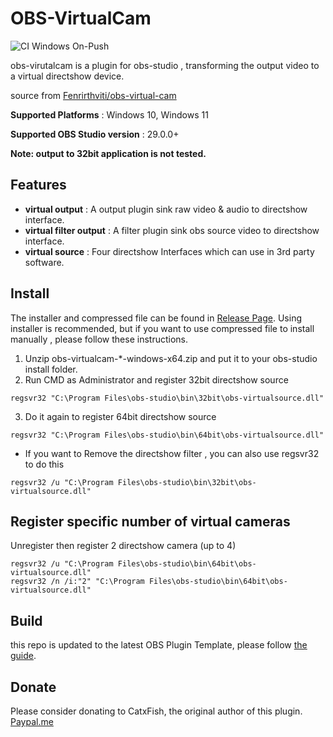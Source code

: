 # OBS-VirtualCam 

![CI Windows On-Push](https://github.com/miaulightouch/obs-virtual-cam/actions/workflows/main.yml/badge.svg)

obs-virutalcam is a plugin for obs-studio , transforming the output video to a virtual directshow device.

source from [Fenrirthviti/obs-virtual-cam](https://github.com/Fenrirthviti/obs-virtual-cam)

**Supported Platforms** : Windows 10, Windows 11

**Supported OBS Studio version** : 29.0.0+

**Note: output to 32bit application is not tested.**

## Features

* **virtual output** : A output plugin sink raw video & audio to directshow interface.
* **virtual filter output** : A filter plugin sink obs source video to directshow interface.
* **virtual source** : Four directshow Interfaces which can use in 3rd party software.

## Install

The installer and compressed file can be found in [Release Page](https://github.com/miaulightouch/obs-virtual-cam/releases). Using installer is recommended, but if you want to use compressed file to install manually , please follow these instructions.

1. Unzip obs-virtualcam-*-windows-x64.zip and put it to your obs-studio install folder.
2. Run CMD as Administrator and register 32bit directshow source

```batch
regsvr32 "C:\Program Files\obs-studio\bin\32bit\obs-virtualsource.dll"
```

3. Do it again to register 64bit directshow source

```batch
regsvr32 "C:\Program Files\obs-studio\bin\64bit\obs-virtualsource.dll"
```

- If you want to Remove the directshow filter , you can also use regsvr32 to do this

```batch
regsvr32 /u "C:\Program Files\obs-studio\bin\32bit\obs-virtualsource.dll"
```

## Register specific number of virtual cameras

Unregister then register 2 directshow camera (up to 4)

```batch
regsvr32 /u "C:\Program Files\obs-studio\bin\64bit\obs-virtualsource.dll"
regsvr32 /n /i:"2" "C:\Program Files\obs-studio\bin\64bit\obs-virtualsource.dll"
```

## Build

this repo is updated to the latest OBS Plugin Template, please follow [the guide](https://github.com/obsproject/obs-plugintemplate).

## Donate

Please consider donating to CatxFish, the original author of this plugin. [Paypal.me](https://www.paypal.me/obsvirtualcam)
